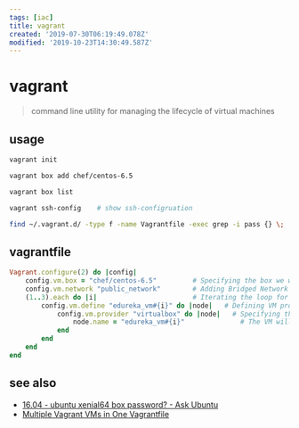 ```yaml
---
tags: [iac]
title: vagrant
created: '2019-07-30T06:19:49.078Z'
modified: '2019-10-23T14:30:49.587Z'
---
```


# vagrant

> command line utility for managing the lifecycle of virtual machines

## usage
```sh
vagrant init

vagrant box add chef/centos-6.5

vagrant box list

vagrant ssh-config    # show ssh-configruation

find ~/.vagrant.d/ -type f -name Vagrantfile -exec grep -i pass {} \;   # default user and pwd for ubuntu-box
```

## vagrantfile
```ruby
Vagrant.configure(2) do |config|
	config.vm.box = "chef/centos-6.5"         # Specifying the box we wish to use
	config.vm.network "public_network"        # Adding Bridged Network Adapter
	(1..3).each do |i|                        # Iterating the loop for three times
		config.vm.define "edureka_vm#{i}" do |node|   # Defining VM properties
			config.vm.provider "virtualbox" do |node|   # Specifying the provider as VirtualBox and naming the VM's	
				node.name = "edureka_vm#{i}"              # The VM will be named as edureka_vm{i}
			end
		end
	end
end
```

## see also
- [16.04 - ubuntu xenial64 box password? - Ask Ubuntu](https://askubuntu.com/questions/832137/ubuntu-xenial64-box-password)
- [Multiple Vagrant VMs in One Vagrantfile](http://www.thisprogrammingthing.com/2015/multiple-vagrant-vms-in-one-vagrantfile/)
